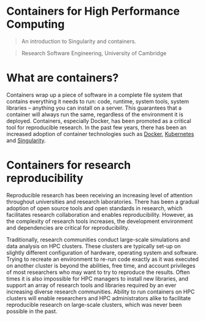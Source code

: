 Containers for High Performance Computing
=========================================
> An introduction to Singularity and containers.

> Research Software Engineering, University of Cambridge

# What are containers?
Containers wrap up a piece of software in a complete file system that contains everything it needs to run: code, runtime, system tools, system libraries – anything you can install on a server. This guarantees that a container will always run the same, regardless of the environment it is deployed. Containers, especially Docker, has been promoted  as a critical tool for reproducible research. In the past few years, there has been an increased adoption of container technologies such as [Docker](https://www.docker.com/), [Kubernetes](https://kubernetes.io) and [Singularity](http://singularity.lbl.gov).


# Containers for research reproducibility 
Reproducible research has been receiving an increasing level of attention throughout universities and research laboratories. There has been a gradual adoption of open source tools and open standards in research, which facilitates research collaboration and enables reproducibility. However, as the complexity of research tools increases, the development environment and dependencies are critical for reproducibility.

Traditionally, research communities conduct large-scale simulations and data analysis on HPC clusters. These clusters are typically set-up on slightly different configuration of hardware, operating system and software. Trying to recreate an environment to re-run code exactly as it was executed on another cluster is beyond the abilities, free time, and account privileges of most researchers who may want to try to reproduce the results. Often times it is also impossible for HPC managers to install new libraries, and support an array of research tools and libraries required by an ever increasing diverse research communities. Ability to run containers on HPC clusters will enable researchers and HPC administrators alike to facilitate reproducible research on large-scale clusters, which was never been possible in the past.

